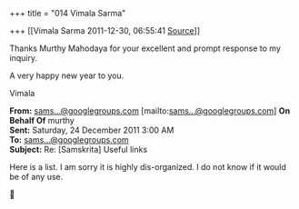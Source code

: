 +++
title = "014 Vimala Sarma"

+++
[[Vimala Sarma	2011-12-30, 06:55:41 [Source](https://groups.google.com/g/samskrita/c/k0umzsd6Ag0)]]



Thanks Murthy Mahodaya for your excellent and prompt response to my inquiry.

A very happy new year to you.

Vimala



**From:** [sams...@googlegroups.com]() \[mailto:[sams...@googlegroups.com]()\] **On Behalf Of** murthy  
**Sent:** Saturday, 24 December 2011 3:00 AM  
**To:** [sams...@googlegroups.com]()  
**Subject:** Re: \[Samskrita\] Useful links



Here is a list. I am sorry it is highly dis-organized. I do not know if it would be of any use.



